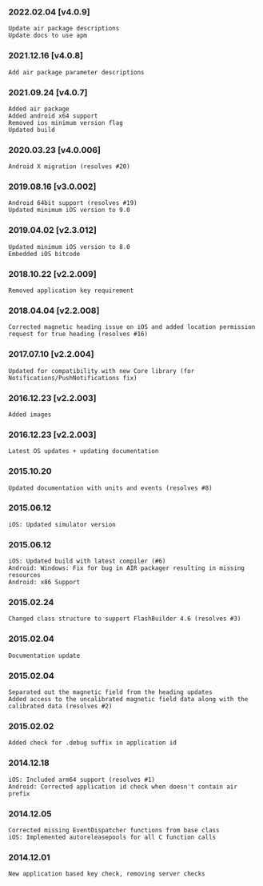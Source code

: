 ### 2022.02.04 [v4.0.9]

```
Update air package descriptions
Update docs to use apm
```

### 2021.12.16 [v4.0.8]

```
Add air package parameter descriptions
```

### 2021.09.24 [v4.0.7]

```
Added air package
Added android x64 support
Removed ios minimum version flag
Updated build
```



### 2020.03.23 [v4.0.006]

```
Android X migration (resolves #20)
```


### 2019.08.16 [v3.0.002]

```
Android 64bit support (resolves #19)
Updated minimum iOS version to 9.0 
```


### 2019.04.02 [v2.3.012]

```
Updated minimum iOS version to 8.0
Embedded iOS bitcode
```


### 2018.10.22 [v2.2.009]

```
Removed application key requirement
```


### 2018.04.04 [v2.2.008]

```
Corrected magnetic heading issue on iOS and added location permission request for true heading (resolves #16)
```


### 2017.07.10 [v2.2.004]

```
Updated for compatibility with new Core library (for Notifications/PushNotifications fix)
```


### 2016.12.23 [v2.2.003]

```
Added images
```


### 2016.12.23 [v2.2.003]

```
Latest OS updates + updating documentation
```


### 2015.10.20

```
Updated documentation with units and events (resolves #8)
```


### 2015.06.12

```
iOS: Updated simulator version
```


### 2015.06.12

```
iOS: Updated build with latest compiler (#6)
Android: Windows: Fix for bug in AIR packager resulting in missing resources
Android: x86 Support
```


### 2015.02.24

```
Changed class structure to support FlashBuilder 4.6 (resolves #3)
```


### 2015.02.04

```
Documentation update
```


### 2015.02.04

```
Separated out the magnetic field from the heading updates
Added access to the uncalibrated magnetic field data along with the calibrated data (resolves #2)
```


### 2015.02.02

```
Added check for .debug suffix in application id
```


### 2014.12.18

```
iOS: Included arm64 support (resolves #1) 
Android: Corrected application id check when doesn't contain air prefix 
```


### 2014.12.05

```
Corrected missing EventDispatcher functions from base class
iOS: Implemented autoreleasepools for all C function calls
```


### 2014.12.01

```
New application based key check, removing server checks
```
